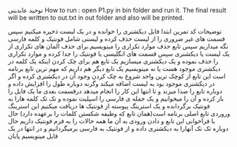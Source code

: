 توحید عابدینی
How to run :
open P1.py in bin folder and run it.
The final result will be written to out.txt in out folder and also will be printed.


توضیحات کد تمرین
ابتدا فایل دیکشنری را خوانده و در یک لیست ذخیره میکنیم
سپس قسمت های غیر ضروری را از لیست حذف کرده و لیستی شامل فونتیک و کلمه فارسی نگه میداریم
سپس تابع  حذف موارد تکراری را مینویسیم.برای حذف المان های تکراری از یک لیست یا دیکشنری
سپس قسمت های انگلیسی یا فونتیک را جدا کرده و موارد تکراری را حذف نموده و یک دیکشنری میسازیم
یک تابع هم برای چک کردن اینکه یک کلمه در دیکشنری موجود هست یا نه مینویسیم
یک تابع دیگر هم داریم که مهم ترین تابع برنامه است
این تابع از کوچک ترین واحد شروع به چک کردن وجود آن در دیکشنری کرده و اگر در دیکشنری موجود بود به لیست اضافه میکند
وگرنه دوباره طول را افزایش داده و دوباره تابع را صدا میزند و تا انتها این کار را انجام میدهد
درقسمت بعدی ما یک فایل را باز کرده و آن را میخوانیم و یک جمله ی فارسی را اسپلیت نموده و تک تک کلمه هارا به فونتیک برگردانده 
و یک استرینگ پیوسته از فونتیک ها دریافت میکنیم
این استرینگ وروردی تابع اصلی برنامه است(همان تابع که وظیفه شکستن کلمات را برعهده دارد)
حال با فراخوانی این تابع و دادن ورودی به آن ما همه حالات را به فرم فونتیک داریم
حال دوباره تک تک آنهارا به دیکشنری داده و از فونتیک به فارسی برمیگردانیم
و در انتها در یک فایل مینویسیم
پایان 
